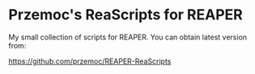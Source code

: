 Przemoc's ReaScripts for REAPER
===============================

My small collection of scripts for REAPER.
You can obtain latest version from:

https://github.com/przemoc/REAPER-ReaScripts
